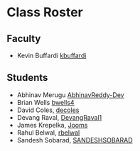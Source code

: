 # Class Roster

## Faculty

- Kevin Buffardi [kbuffardi](https://github.com/kbuffardi)

## Students

- Abhinav Merugu [AbhinavReddy-Dev](https://github.com/AbhinavReddy-Dev)
- Brian Wells [bwells4](https://github.com/briswells)
- David Coles, [decoles](https://github.com/decoles)
- Devang Raval, [DevangRaval1](https://github.com/DevangRaval1)
- James Krepelka, [Jooms](https://github.com/Jooms)
- Rahul Belwal, [rbelwal](https://github.com/naturewillwin008)
- Sandesh Sobarad, [SANDESHSOBARAD](https://github.com/SANDESHSOBARAD)


